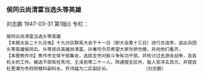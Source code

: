 ### 侯同云尚清富当选头等英雄
刘志鹏
1947-03-31
第1版()
专栏：

    侯同云尚清富当选头等英雄
    【本报太岳二十九日电】十九分区群英大会于十一日（即大会第十三日）进行总选举，选出兵团头等英雄侯同云、头等民兵英雄尚清富。孙兼司令员希望大家勿骄勿傲，并向他们看齐。
    【本报焦作讯】焦作市全体干部集会，选拔全市对敌斗争有功干部，并检讨过去游击战争，及各机关的工作。被选干部有任秀河、王泽民等二十一人。除通报全区外，每人奖洋五百元，并提拔杜更潮为市府财粮科副科长，乔鸿福为二区副区长。            （刘志鹏）
